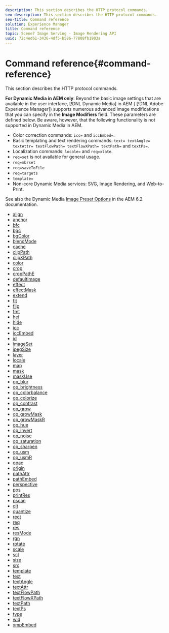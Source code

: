 ```yaml
---
description: This section describes the HTTP protocol commands.
seo-description: This section describes the HTTP protocol commands.
seo-title: Command reference
solution: Experience Manager
title: Command reference
topic: Scene7 Image Serving - Image Rendering API
uuid: 72c4ed61-3436-4df5-b586-77808fb1903a
---
```


# Command reference{#command-reference}

This section describes the HTTP protocol commands.

**For Dynamic Media in AEM only**: Beyond the basic image settings that are available in the user interface, [!DNL Dynamic Media] in AEM ( [!DNL Adobe Experience Manager]) supports numerous advanced image modifications that you can specify in the **Image Modifiers** field. These parameters are defined below. Be aware, however, that the following functionality is not supported in Dynamic Media in AEM.

* Color correction commands: `icc=` and `iccEmbed=`. 
* Basic templating and text rendering commands: `text= textAngle= textAttr= textFlowPath= textFlowXPath= textPath=` and `textPs=`. 
* Localization commands: `locale=` and `req=xlate`. 
* `req=set` is not available for general usage. 
* `req=mbrset` 
* `req=saveToFile` 
* `req=targets` 
* `template=` 
* Non-core Dynamic Media services: SVG, Image Rendering, and Web-to-Print.

See also the Dynamic Media [Image Preset Options](https://docs.adobe.com/content/docs/en/aem/6-2/administer/content/dynamic-media/image-presets.html#Image%20Preset%20Options) in the AEM 6.2 documentation. 

* [align](r-align.md)
* [anchor](r-anchor.md)
* [bfc](r-bfc.md)
* [bgc](r-bgc.md)
* [bgColor](r-bgcolor.md)
* [blendMode](r-blendmode.md)
* [cache](r-is-http-cache.md)
* [clipPath](r-clippath.md)
* [clipXPath](r-clipxpath.md)
* [color](r-color-commandref.md)
* [crop](r-crop.md)
* [cropPathE](r-croppath.md)
* [defaultImage](r-is-http-defaultimage.md)
* [effect](r-effect.md)
* [effectMask](r-effectmask.md)
* [extend](r-extend.md)
* [fit](r-fit.md)
* [flip](r-flip.md)
* [fmt](r-is-http-fmt.md)
* [hei](r-is-http-hei.md)
* [hide](r-hide.md)
* [icc](r-icc.md)
* [iccEmbed](r-iccembed.md)
* [id](r-id.md)
* [imageSet](r-imageset.md)
* [jpegSize](r-jpegsize.md)
* [layer](r-layer.md)
* [locale](r-locale.md)
* [map](r-map.md)
* [mask](r-mask.md)
* [maskUse](r-maskuse.md)
* [op_blur](r-op-blur.md)
* [op_brightness](r-op-brightness.md)
* [op_colorbalance](r-op-colorbalance.md)
* [op_colorize](r-op-colorize.md)
* [op_contrast](r-op-contrast.md)
* [op_grow](r-op-grow.md)
* [op_growMask](r-op-growmask.md)
* [op_growMaskR](r-op-growmaskr.md)
* [op_hue](r-op-hue.md)
* [op_invert](r-op-invert.md)
* [op_noise](r-op-noise.md)
* [op_saturation](r-op-saturation.md)
* [op_sharpen](r-op-sharpen.md)
* [op_usm](r-op-usm.md)
* [op_usmR](r-op-usmr.md)
* [opac](r-opac.md)
* [origin](r-origin.md)
* [pathAttr](r-pathattr.md)
* [pathEmbed](r-pathembed.md)
* [perspective](r-perspective.md)
* [pos](r-pos.md)
* [printRes](r-printres.md)
* [pscan](r-pscan.md)
* [qlt](r-is-http-qlt.md)
* [quantize](r-is-http-quantize.md)
* [rect](r-rect.md)
* [req](r-req/r-req.md)
* [res](r-res.md)
* [resMode](r-is-http-resmode.md)
* [rgn](r-rgn.md)
* [rotate](r-rotate.md)
* [scale](r-is-http-scale.md)
* [scl](r-scl.md)
* [size](r-size-reference.md)
* [src](r-src.md)
* [template](r-template.md)
* [text](r-text.md)
* [textAngle](r-textangle.md)
* [textAttr](r-textattr.md)
* [textFlowPath](r-textflowpath.md)
* [textFlowXPath](r-textflowxpath.md)
* [textPath](r-textpath.md)
* [textPs](r-textps.md)
* [type](r-type.md)
* [wid](r-is-http-wid.md)
* [xmpEmbed](r-xmpembed.md)
